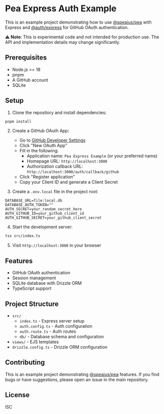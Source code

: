 
# Pea Express Auth Example

This is an example project demonstrating how to use [@speajus/pea](https://github.com/speajus/pea) with Express and [@auth/express](https://www.npmjs.com/package/@auth/express) for GitHub OAuth authentication.

⚠️ **Note**: This is experimental code and not intended for production use. The API and implementation details may change significantly.

## Prerequisites

- Node.js >= 18
- pnpm
- A GitHub account
- SQLite

## Setup

1. Clone the repository and install dependencies:
```bash
pnpm install
```

2. Create a GitHub OAuth App:
   - Go to [GitHub Developer Settings](https://github.com/settings/developers)
   - Click "New OAuth App"
   - Fill in the following:
     - Application name: `Pea Express Example` (or your preferred name)
     - Homepage URL: `http://localhost:3000`
     - Authorization callback URL: `http://localhost:3000/auth/callback/github`
   - Click "Register application"
   - Copy your Client ID and generate a Client Secret

3. Create a `.env.local` file in the project root:
```env
DATABASE_URL=file:local.db
DATABASE_AUTH_TOKEN=""
AUTH_SECRET=your_random_secret_here
AUTH_GITHUB_ID=your_github_client_id
AUTH_GITHUB_SECRET=your_github_client_secret
```

4. Start the development server:
```bash
tsx src/index.ts
```

5. Visit `http://localhost:3000` in your browser

## Features

- GitHub OAuth authentication
- Session management
- SQLite database with Drizzle ORM
- TypeScript support

## Project Structure

- `src/`
  - `index.ts` - Express server setup
  - `auth.config.ts` - Auth configuration
  - `auth.route.ts` - Auth routes
  - `db/` - Database schema and configuration
- `views/` - EJS templates
- `drizzle.config.ts` - Drizzle ORM configuration

## Contributing

This is an example project demonstrating [@speajus/pea](https://github.com/speajus/pea) features. If you find bugs or have suggestions, please open an issue in the main repository.

## License

ISC
